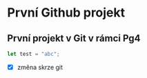 # První Github projekt
## První projekt v Git v rámci Pg4

```js
let test = "abc";
```

- [X] změna skrze git
